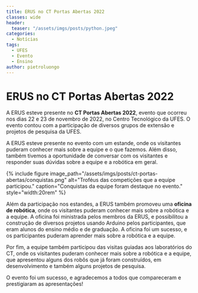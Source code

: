 ```yaml
---
title: ERUS no CT Portas Abertas 2022
classes: wide
header:
  teaser: "/assets/imgs/posts/python.jpeg"
categories:
  - Notícias
tags:
  - UFES
  - Evento
  - Ensino
author: pietroluongo
---
```


# ERUS no CT Portas Abertas 2022

A ERUS esteve presente no **CT Portas Abertas 2022**, evento que ocorreu nos dias 22 e 23 de novembro de 2022, no Centro Tecnológico da UFES. O evento contou com a participação de diversos grupos de extensão e projetos de pesquisa da UFES.

A ERUS esteve presente no evento com um estande, onde os visitantes puderam conhecer mais sobre a equipe e o que fazemos. Além disso, também tivemos a oportunidade de conversar com os visitantes e responder suas dúvidas sobre a equipe e a robótica em geral.

{% include figure image_path="/assets/imgs/posts/ct-portas-abertas/conquistas.png" alt="Troféus das competições que a equipe participou." caption="Conquistas da equipe foram destaque no evento." style="width:20rem" %}

Além da participação nos estandes, a ERUS também promoveu uma **oficina de robótica**, onde os visitantes puderam conhecer mais sobre a robótica e a equipe. A oficina foi ministrada pelos membros da ERUS, e possibilitou a construção de diversos projetos usando Arduino pelos participantes, que eram alunos do ensino médio e de graduação. A oficina foi um sucesso, e os participantes puderam aprender mais sobre a robótica e a equipe.

Por fim, a equipe também participou das visitas guiadas aos laboratórios do CT, onde os visitantes puderam conhecer mais sobre a robótica e a equipe, que apresentou alguns dos robôs que já foram construídos, em desenvolvimento e também alguns projetos de pesquisa.

O evento foi um sucesso, e agradecemos a todos que compareceram e prestigiaram as apresentações!
